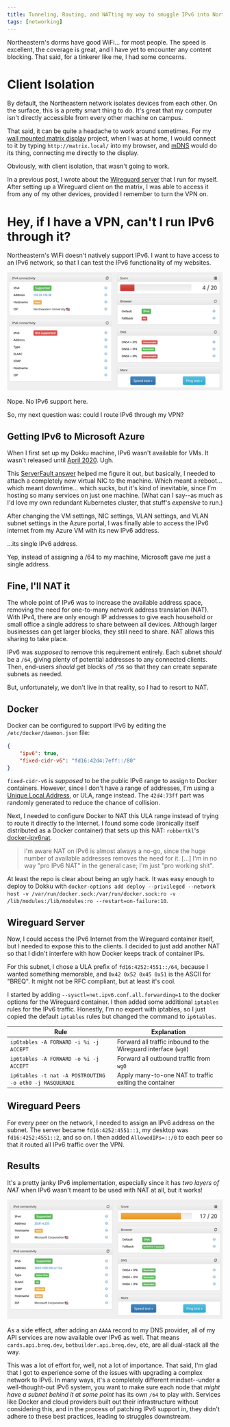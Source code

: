 ```yaml
---
title: Tunneling, Routing, and NATting my way to smuggle IPv6 into Northeastern
tags: [networking]
---
```


Northeastern's dorms have good WiFi... for most people. The speed is excellent, the coverage is great, and I have yet to encounter any content blocking. That said, for a tinkerer like me, I had some concerns.

# Client Isolation

By default, the Northeastern network isolates devices from each other. On the surface, this is a pretty smart thing to do. It's great that my computer isn't directly accessible from every other machine on campus.

That said, it can be quite a headache to work around sometimes. For my [wall mounted matrix display](/projects/wallmatrix) project, when I was at home, I would connect to it by typing `http://matrix.local/` into my browser, and [mDNS](https://en.wikipedia.org/wiki/Multicast_DNS) would do its thing, connecting me directly to the display.

Obviously, with client isolation, that wasn't going to work.

In a previous post, I wrote about the [Wireguard server](/2021/02/10/dokku#wireguard) that I run for myself. After setting up a Wireguard client on the matrix, I was able to access it from any of my other devices, provided I remember to turn the VPN on.

# Hey, if I have a VPN, can't I run IPv6 through it?

Northeastern's WiFi doesn't natively support IPv6. I want to have access to an IPv6 network, so that I can test the IPv6 functionality of my websites.

![](../images/ipv6/ipv6-test-neu.png)

<Caption>Nope. No IPv6 support here.</Caption>

So, my next question was: could I route IPv6 through my VPN?

## Getting IPv6 to Microsoft Azure

When I first set up my Dokku machine, IPv6 wasn't available for VMs. It wasn't released until [April 2020](https://azure.microsoft.com/en-us/updates/ipv6-for-azure-virtual-network-is-now-generally-available-2/). Ugh.

This [ServerFault answer](https://serverfault.com/questions/1014465/adding-a-public-ipv6-address-to-a-linux-vm-in-azure) helped me figure it out, but basically, I needed to attach a completely new virtual NIC to the machine. Which meant a reboot... which meant downtime... which sucks, but it's kind of inevitable, since I'm hosting so many services on just one machine. (What can I say--as much as I'd love my own redundant Kubernetes cluster, that stuff's _expensive_ to run.)

After changing the VM settings, NIC settings, VLAN settings, and VLAN subnet settings in the Azure portal, I was finally able to access the IPv6 internet from my Azure VM with its new IPv6 address.

...its single IPv6 address.

Yep, instead of assigning a /64 to my machine, Microsoft gave me just a single address.

## Fine, I'll NAT it

The whole point of IPv6 was to increase the available address space, removing the need for one-to-many network address translation (NAT). With IPv4, there are only enough IP addresses to give each household or small office a single address to share between all devices. Although larger businesses can get larger blocks, they still need to share. NAT allows this sharing to take place.

IPv6 was _supposed_ to remove this requirement entirely. Each subnet _should_ be a `/64`, giving plenty of potential addresses to any connected clients. Then, end-users _should_ get blocks of `/56` so that they can create separate subnets as needed.

But, unfortunately, we don't live in that reality, so I had to resort to NAT.

## Docker

Docker can be configured to support IPv6 by editing the `/etc/docker/daemon.json` file:

```json
{
    "ipv6": true,
    "fixed-cidr-v6": "fd16:42d4:7eff::/80"
}
```

`fixed-cidr-v6` is _supposed_ to be the public IPv6 range to assign to Docker containers. However, since I don't have a range of addresses, I'm using a [Unique Local Address](https://en.wikipedia.org/wiki/Unique_local_address), or ULA, range instead. The `42d4:73ff` part was randomly generated to reduce the chance of collision.

Next, I needed to configure Docker to NAT this ULA range instead of trying to route it directly to the Internet. I found some code (ironically itself distributed as a Docker container) that sets up this NAT: `robbertkl`'s [docker-ipv6nat](https://github.com/robbertkl/docker-ipv6nat).

> I'm aware NAT on IPv6 is almost always a no-go, since the huge number of available addresses removes the need for it. [...] I'm in no way "pro IPv6 NAT" in the general case; I'm just "pro working shit".

At least the repo is clear about being an ugly hack. It was easy enough to deploy to Dokku with `docker-options add deploy --privileged --network host -v /var/run/docker.sock:/var/run/docker.sock:ro -v /lib/modules:/lib/modules:ro --restart=on-failure:10`.

## Wireguard Server

Now, I could access the IPv6 Internet from the Wireguard container itself, but I needed to expose this to the clients. I decided to just add another NAT so that I didn't interfere with how Docker keeps track of container IPs.

For this subnet, I chose a ULA prefix of `fd16:4252:4551::/64`, because I wanted something memorable, and `0x42 0x52 0x45 0x51` is the ASCII for "BREQ". It might not be RFC compliant, but at least it's cool.

I started by adding `--sysctl=net.ipv6.conf.all.forwarding=1` to the docker options for the Wireguard container. I then added some additional `iptables` rules for the IPv6 traffic. Honestly, I'm no expert with iptables, so I just copied the default `iptables` rules but changed the command to `ip6tables`.

| Rule                                                    | Explanation                                                    |
| ------------------------------------------------------- | -------------------------------------------------------------- |
| `ip6tables -A FORWARD -i %i -j ACCEPT`                  | Forward all traffic inbound to the Wireguard interface (`wg0`) |
| `ip6tables -A FORWARD -o %i -j ACCEPT`                  | Forward all outbound traffic from `wg0`                        |
| `ip6tables -t nat -A POSTROUTING -o eth0 -j MASQUERADE` | Apply many-to-one NAT to traffic exiting the container         |

## Wireguard Peers

For every peer on the network, I needed to assign an IPv6 address on the subnet. The server became `fd16:4252:4551::1`, my desktop was `fd16:4252:4551::2`, and so on. I then added `AllowedIPs=::/0` to each peer so that it routed all IPv6 traffic over the VPN.

## Results

It's a pretty janky IPv6 implementation, especially since it has _two layers of NAT_ when IPv6 wasn't meant to be used with NAT at all, but it works!

![](../images/ipv6/ipv6-test-wireguard.png)

As a side effect, after adding an `AAAA` record to my DNS provider, all of my API services are now available over IPv6 as well. That means `cards.api.breq.dev`, `botbuilder.api.breq.dev`, etc, are all dual-stack all the way.

This was a lot of effort for, well, not a lot of importance. That said, I'm glad that I got to experience some of the issues with upgrading a complex network to IPv6. In many ways, it's a completely different mindset--under a well-thought-out IPv6 system, you want to make sure each node that _might have a subnet behind it at some point_ has its own `/64` to play with. Services like Docker and cloud providers built out their infrastructure without considering this, and in the process of patching IPv6 support in, they didn't adhere to these best practices, leading to struggles downstream.
